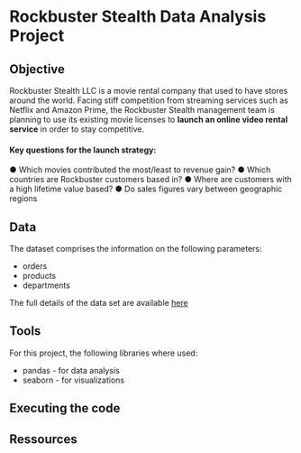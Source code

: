 # Rockbuster Stealth Data Analysis Project

## Objective

Rockbuster Stealth LLC is a movie rental company that used to have stores around the world. Facing stiff competition from streaming services such as Netflix and Amazon Prime, the Rockbuster Stealth management team is planning to use its existing movie licenses to **launch an online video rental service** in order to stay competitive.

#### Key questions for the launch strategy: 
● Which movies contributed the most/least to revenue gain?
● Which countries are Rockbuster customers based in?
● Where are customers with a high lifetime value based?
● Do sales figures vary between geographic regions

## Data

The dataset comprises the information on the following parameters:
- orders
- products
- departments

The full details of the data set are available [here](https://www.) 

## Tools

For this project, the following libraries where used:
- pandas - for data analysis
- seaborn - for visualizations

## Executing the code

## Ressources

